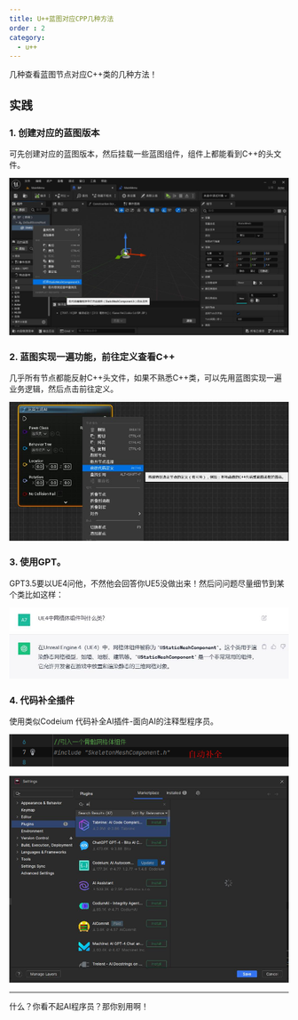 ```yaml
---
title: U++蓝图对应CPP几种方法
order : 2
category:
  - u++
---
```


<ChatMessage avatar="../../../assets/emoji/blzt.png" :avatarWidth="40">
几种查看蓝图节点对应C++类的几种方法！
</ChatMessage>

## 实践

### 1. 创建对应的蓝图版本

<ChatMessage avatar="../../../assets/emoji/dsyj.png" :avatarWidth="40">
可先创建对应的蓝图版本，然后挂载一些蓝图组件，组件上都能看到C++的头文件。
</ChatMessage>

![](assets%2FBP2CPP.jpg)

### 2.  蓝图实现一遍功能，前往定义查看C++

<ChatMessage avatar="../../../assets/emoji/bqb (4).png" :avatarWidth="40">
几乎所有节点都能反射C++头文件，如果不熟悉C++类，可以先用蓝图实现一遍业务逻辑，然后点击前往定义。
</ChatMessage>

![](assets%2FBp2cpp2.jpg)

### 3. 使用GPT。

<ChatMessage avatar="../../../assets/emoji/hh.png" :avatarWidth="40">
GPT3.5要以UE4问他，不然他会回答你UE5没做出来！然后问问题尽量细节到某个类比如这样：
</ChatMessage>

![](assets%2Faskgpt.jpg)

### 4. 代码补全插件

<ChatMessage avatar="../../../assets/emoji/dsyj.png" :avatarWidth="40">
使用类似Codeium 代码补全AI插件-面向AI的注释型程序员。
</ChatMessage>


![](assets%2FAICODE.png)

![](assets%2FAIPLUTGIN.jpg)

<hr>

<ChatMessage avatar="../../../assets/emoji/blzt.png" :avatarWidth="40">
什么？你看不起AI程序员？那你别用啊！
</ChatMessage>